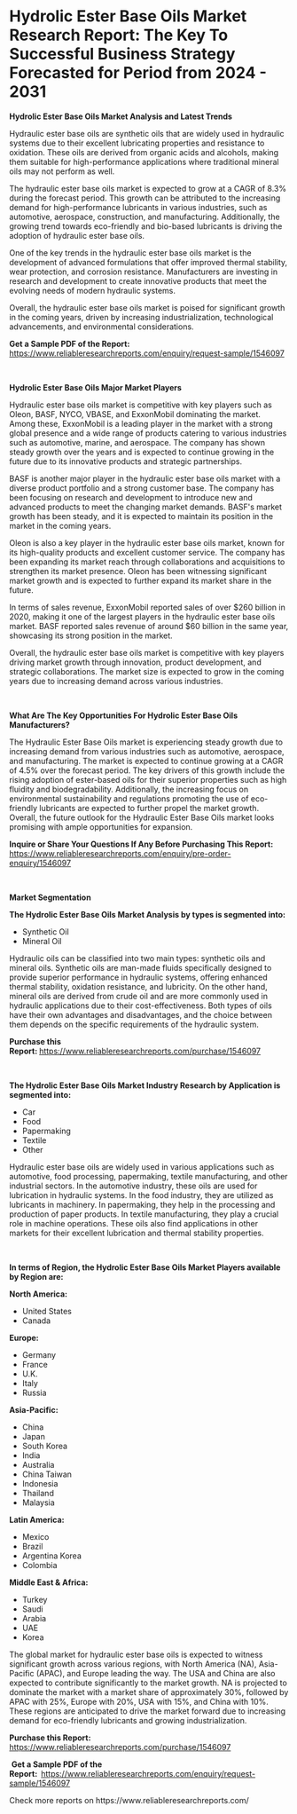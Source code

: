 <p><h1>Hydrolic Ester Base Oils Market Research Report: The Key To Successful Business Strategy Forecasted for Period from 2024 - 2031</h1></p><p><strong>Hydrolic Ester Base Oils Market Analysis and Latest Trends</strong></p>
<p><p>Hydraulic ester base oils are synthetic oils that are widely used in hydraulic systems due to their excellent lubricating properties and resistance to oxidation. These oils are derived from organic acids and alcohols, making them suitable for high-performance applications where traditional mineral oils may not perform as well.</p><p>The hydraulic ester base oils market is expected to grow at a CAGR of 8.3% during the forecast period. This growth can be attributed to the increasing demand for high-performance lubricants in various industries, such as automotive, aerospace, construction, and manufacturing. Additionally, the growing trend towards eco-friendly and bio-based lubricants is driving the adoption of hydraulic ester base oils.</p><p>One of the key trends in the hydraulic ester base oils market is the development of advanced formulations that offer improved thermal stability, wear protection, and corrosion resistance. Manufacturers are investing in research and development to create innovative products that meet the evolving needs of modern hydraulic systems.</p><p>Overall, the hydraulic ester base oils market is poised for significant growth in the coming years, driven by increasing industrialization, technological advancements, and environmental considerations.</p></p>
<p><strong>Get a Sample PDF of the Report:&nbsp;</strong> <a href="https://www.reliableresearchreports.com/enquiry/request-sample/1546097">https://www.reliableresearchreports.com/enquiry/request-sample/1546097</a></p>
<p>&nbsp;</p>
<p><strong>Hydrolic Ester Base Oils Major Market Players</strong></p>
<p><p>Hydraulic ester base oils market is competitive with key players such as Oleon, BASF, NYCO, VBASE, and ExxonMobil dominating the market. Among these, ExxonMobil is a leading player in the market with a strong global presence and a wide range of products catering to various industries such as automotive, marine, and aerospace. The company has shown steady growth over the years and is expected to continue growing in the future due to its innovative products and strategic partnerships.</p><p>BASF is another major player in the hydraulic ester base oils market with a diverse product portfolio and a strong customer base. The company has been focusing on research and development to introduce new and advanced products to meet the changing market demands. BASF's market growth has been steady, and it is expected to maintain its position in the market in the coming years.</p><p>Oleon is also a key player in the hydraulic ester base oils market, known for its high-quality products and excellent customer service. The company has been expanding its market reach through collaborations and acquisitions to strengthen its market presence. Oleon has been witnessing significant market growth and is expected to further expand its market share in the future.</p><p>In terms of sales revenue, ExxonMobil reported sales of over $260 billion in 2020, making it one of the largest players in the hydraulic ester base oils market. BASF reported sales revenue of around $60 billion in the same year, showcasing its strong position in the market.</p><p>Overall, the hydraulic ester base oils market is competitive with key players driving market growth through innovation, product development, and strategic collaborations. The market size is expected to grow in the coming years due to increasing demand across various industries.</p></p>
<p>&nbsp;</p>
<p><strong>What Are The Key Opportunities For Hydrolic Ester Base Oils Manufacturers?</strong></p>
<p><p>The Hydraulic Ester Base Oils market is experiencing steady growth due to increasing demand from various industries such as automotive, aerospace, and manufacturing. The market is expected to continue growing at a CAGR of 4.5% over the forecast period. The key drivers of this growth include the rising adoption of ester-based oils for their superior properties such as high fluidity and biodegradability. Additionally, the increasing focus on environmental sustainability and regulations promoting the use of eco-friendly lubricants are expected to further propel the market growth. Overall, the future outlook for the Hydraulic Ester Base Oils market looks promising with ample opportunities for expansion.</p></p>
<p><strong>Inquire or Share Your Questions If Any Before Purchasing This Report:</strong> <a href="https://www.reliableresearchreports.com/enquiry/pre-order-enquiry/1546097">https://www.reliableresearchreports.com/enquiry/pre-order-enquiry/1546097</a></p>
<p>&nbsp;</p>
<p><strong>Market Segmentation</strong></p>
<p><strong>The Hydrolic Ester Base Oils Market Analysis by types is segmented into:</strong></p>
<p><ul><li>Synthetic Oil</li><li>Mineral Oil</li></ul></p>
<p><p>Hydraulic oils can be classified into two main types: synthetic oils and mineral oils. Synthetic oils are man-made fluids specifically designed to provide superior performance in hydraulic systems, offering enhanced thermal stability, oxidation resistance, and lubricity. On the other hand, mineral oils are derived from crude oil and are more commonly used in hydraulic applications due to their cost-effectiveness. Both types of oils have their own advantages and disadvantages, and the choice between them depends on the specific requirements of the hydraulic system.</p></p>
<p><strong>Purchase this Report:&nbsp;</strong><a href="https://www.reliableresearchreports.com/purchase/1546097">https://www.reliableresearchreports.com/purchase/1546097</a></p>
<p>&nbsp;</p>
<p><strong>The Hydrolic Ester Base Oils Market Industry Research by Application is segmented into:</strong></p>
<p><ul><li>Car</li><li>Food</li><li>Papermaking</li><li>Textile</li><li>Other</li></ul></p>
<p><p>Hydraulic ester base oils are widely used in various applications such as automotive, food processing, papermaking, textile manufacturing, and other industrial sectors. In the automotive industry, these oils are used for lubrication in hydraulic systems. In the food industry, they are utilized as lubricants in machinery. In papermaking, they help in the processing and production of paper products. In textile manufacturing, they play a crucial role in machine operations. These oils also find applications in other markets for their excellent lubrication and thermal stability properties.</p></p>
<p>&nbsp;</p>
<p><strong>In terms of Region, the Hydrolic Ester Base Oils Market Players available by Region are:</strong></p>
<p>
    <p> <strong> North America: </strong>
        <ul>
            <li>United States</li>
            <li>Canada</li>
        </ul>
        </p> 
    <p> <strong> Europe: </strong>
        <ul>
            <li>Germany</li>
            <li>France</li>
            <li>U.K.</li>
            <li>Italy</li>
            <li>Russia</li>
        </ul>
        </p> 
    <p> <strong> Asia-Pacific: </strong>
        <ul>
            <li>China</li>
            <li>Japan</li>
            <li>South Korea</li>
            <li>India</li>
            <li>Australia</li>
            <li>China Taiwan</li>
            <li>Indonesia</li>
            <li>Thailand</li>
            <li>Malaysia</li>
        </ul>
        </p> 
    <p> <strong> Latin America: </strong>
        <ul>
            <li>Mexico</li>
            <li>Brazil</li>
            <li>Argentina Korea</li>
            <li>Colombia</li>
        </ul>
        </p> 
    <p> <strong> Middle East & Africa: </strong>
        <ul>
            <li>Turkey</li>
            <li>Saudi</li>
            <li>Arabia</li>
            <li>UAE</li>
            <li>Korea</li>
        </ul>
    </p>
    </p>
<p><p>The global market for hydraulic ester base oils is expected to witness significant growth across various regions, with North America (NA), Asia-Pacific (APAC), and Europe leading the way. The USA and China are also expected to contribute significantly to the market growth. NA is projected to dominate the market with a market share of approximately 30%, followed by APAC with 25%, Europe with 20%, USA with 15%, and China with 10%. These regions are anticipated to drive the market forward due to increasing demand for eco-friendly lubricants and growing industrialization.</p></p>
<p><strong>Purchase this Report: </strong><a href="https://www.reliableresearchreports.com/purchase/1546097">https://www.reliableresearchreports.com/purchase/1546097</a></p>
<p>&nbsp;<strong>Get a Sample PDF of the Report:&nbsp;&nbsp;</strong><a href="https://www.reliableresearchreports.com/enquiry/request-sample/1546097">https://www.reliableresearchreports.com/enquiry/request-sample/1546097</a></p>
<p><strong></strong></p>
<p>Check more reports on https://www.reliableresearchreports.com/</p>